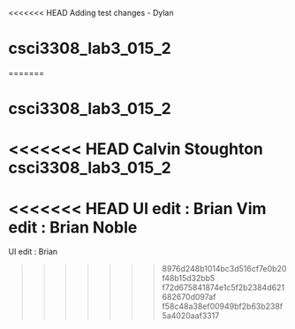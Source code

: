 <<<<<<< HEAD
Adding test changes - Dylan
# csci3308_lab3_015_2
=======
# csci3308_lab3_015_2
<<<<<<< HEAD
Calvin Stoughton
csci3308_lab3_015_2
=======
<<<<<<< HEAD
UI edit : Brian
Vim edit : Brian Noble
=======

UI edit : Brian
>>>>>>> 8976d248b1014bc3d516cf7e0b20f48b15d32bb5
>>>>>>> f72d675841874e1c5f2b2384d621682670d097af
>>>>>>> f58c48a38ef00949bf2b63b238f5a4020aaf3317
